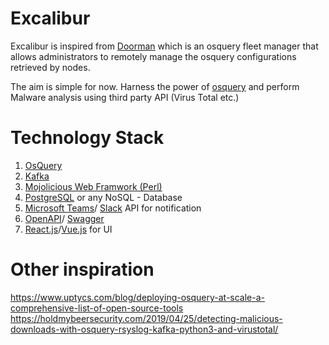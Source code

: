 # Excalibur

Excalibur is inspired from [Doorman](https://github.com/mwielgoszewski/doorman) which is an osquery fleet manager that allows administrators to remotely manage the osquery configurations retrieved by nodes.

The aim is simple for now.
Harness the power of [osquery](https://github.com/osquery/osquery) and perform Malware analysis using third party API (Virus Total etc.)

# Technology Stack

1. [OsQuery](https://github.com/osquery/osquery)
2. [Kafka](https://github.com/apache/kafka)
3. [Mojolicious Web Framwork (Perl)](https://github.com/mojolicious/mojo)
4. [PostgreSQL](https://github.com/postgres/postgres) or any NoSQL - Database
5. [Microsoft Teams](https://docs.microsoft.com/en-us/graph/teams-concept-overview)/ [Slack](https://api.slack.com/) API for notification
6. [OpenAPI](https://github.com/OAI/OpenAPI-Specification)/ [Swagger](https://github.com/swagger-api/swagger-core)
7. [React.js](https://github.com/facebook/react)/[Vue.js](https://github.com/vuejs/vue) for UI


# Other inspiration

https://www.uptycs.com/blog/deploying-osquery-at-scale-a-comprehensive-list-of-open-source-tools
https://holdmybeersecurity.com/2019/04/25/detecting-malicious-downloads-with-osquery-rsyslog-kafka-python3-and-virustotal/
